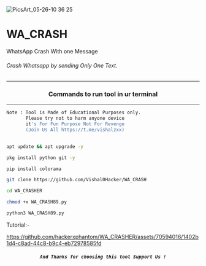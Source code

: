 ![PicsArt_05-26-10 36 25](https://user-images.githubusercontent.com/70594016/170420481-a4f3f65c-7ce5-4cb7-82a5-c6dd26bb3b6a.jpg)


# WA_CRASH
WhatsApp Crash With one  Message

###### Crash Whatsapp by  sending Only One Text.
***
### <p align="center">Commands to run tool in ur terminal
***

```bash
Note : Tool is Made of Educational Purposes only.
       Please try not to harm anyone device 
       it's For Fun Purpose Not For Revenge
       (Join Us All https://t.me/vishalzxx)
   
```



```bash
apt update && apt upgrade -y
```
```bash
pkg install python git -y
```
```bash
pip install colorama
```
```bash
git clone https://github.com/Vishal0Hacker/WA_CRASH
```
```bash
cd WA_CRASHER
```
```bash
chmod +x WA_CRASH89.py
```
```bash
python3 WA_CRASH89.py
```

Tutorial:-


https://github.com/hackerxphantom/WA_CRASHER/assets/70594016/1402b1d4-c8ad-44c8-b9c4-eb72978585fd




##### <p align="center">```And Thanks for choosing this tool Support Us !```
